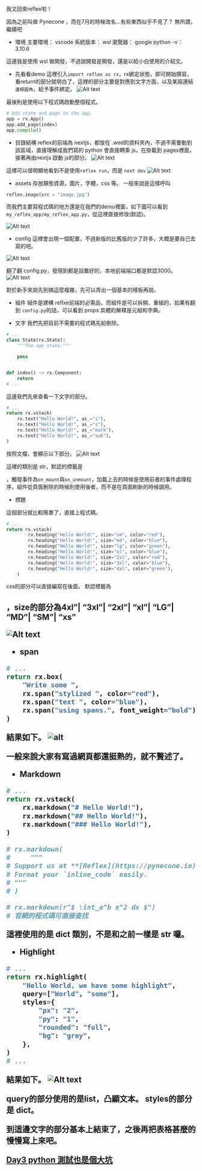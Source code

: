 我又回來reflex啦！

因為之前叫做 Pynecone ，而在7月的時候改名...有些東西似乎不見了？
無所謂，繼續吧

- 環境
主要環境： vscode 
系統版本： wsl
瀏覽器： google
python -v： 3.10.6

這邊我是使用 wsl 做開發，不過說開發是開發，還是以給小白使用的介紹文。

- 先看看demo
這裡引入`import reflex as rx`，rx綁定狀態，即可開始撰寫，看return的部分就明白了，這裡的部分主要是對應到文字方面，以及某超連結`邊框圓角`，給予事件綁定。
![Alt text](image.png)

最後則是使用以下程式碼啟動整個程式。
```python
# Add state and page to the app.
app = rx.App()
app.add_page(index)
app.compile()
```


- 目錄結構
reflex的前端為 nextjs，都放在 .wed的資料夾內，不過不需要動到該區域，直接理解成我們寫的 python 會直接轉乘 js，在掛載到 pages裡面，接著再由nextjs 啟動 js的部分。
![Alt text](image-1.png)

這裡可以很明顯地看到不是使用`reflex run`，而是 `next dev`
![Alt text](image-2.png)


- assets
存放靜態資源，圖片，字體，css 等。
一般來說是這樣呼叫
```python
reflex.image(src = "image.jpg")
```

而我們主要寫程式碼的地方還是在我們的demo裡面，如下圖可以看到`my_reflex_app/my_reflex_app.py`，從這裡直接修改(默認)。

![Alt text](image-3.png)

- config
這裡會出現一個配置，不過新版的比舊版的少了許多，大概是要自己去寫的吧。

![Alt text](image-4.png)

翻了翻 config.py，發現到都是設置好的，本地前端端口都是默認3000。
![Alt text](image-5.png)

對於新手來說先別搞這麼複雜，先可以弄出一個基本的樣板再說。

- 組件
組件是建構 reflxe前端的必需品，而組件是可以拆開、重組的，如果有翻到 `config.py`的話，可以看到 props 具體的解釋是元組和字典。

- 文字
我們先把目前不需要的程式碼先給刪除。
```python
# ...
class State(rx.State):
    """The app state."""

    pass


def index() -> rx.Component:
    return 
# ... 
```
這邊我們先來查看一下文字的部分。
```python
# ...
return rx.vstack(
    rx.text("Hello World!", as_="i"),
    rx.text("Hello World!", as_="s"),
    rx.text("Hello World!", as_="mark"),
    rx.text("Hello World!", as_="sub"),
)
```
按照文檔，會顯示以下部分。
![Alt text](image-6.png)

這裡的類別是 str，默認的標籤是<p>，觸發事件為`on_mount`與`on_unmount`，加載上去的時候是使用前者的事件處理程序，組件從頁面刪除的時候則使用後者，而不是在頁面刷新的時候調用。

- 標題

這個部分就比較簡單了，直接上程式碼。
```python
# ...
return rx.vstack(
        rx.heading("Hello World!", size="sm", color="red"),
        rx.heading("Hello World!", size="md", color="blue"),
        rx.heading("Hello World!", size="lg", color="green"),
        rx.heading("Hello World!", size="xl", color="blue"),
        rx.heading("Hello World!", size="2xl", color="red"),
        rx.heading("Hello World!", size="3xl", color="blue"),
        rx.heading("Hello World!", size="4xl", color="green"),
    )
```
css的部分可以直接編寫在後面。
默認標籤為<h2>，size的部分為4xl”| “3xl”| “2xl”| “xl”| “LG”| “MD”| “SM”| “xs”

![Alt text](image-7.png)

- span

```python
# ...
return rx.box(
    "Write some ",
    rx.span("stylized ", color="red"),
    rx.span("text ", color="blue"),
    rx.span("using spans.", font_weight="bold"),
)
```
結果如下。
![alt](image-8.png)

一般來說大家有寫過網頁都還挺熟的，就不贅述了。

- Markdown
```python
# ...
return rx.vstack(
    rx.markdown("# Hello World!"),
    rx.markdown("## Hello World!"),
    rx.markdown("### Hello World!"),
)

# rx.markdown(
#     """
# Support us at **[Reflex](https://pynecone.io)**.
# Format your `inline_code` easily.
# """
# )

# rx.markdown(r"$ \int_a^b x^2 dx $")
# 官網的程式碼可直接查找
```

這裡使用的是 dict 類別，不是和之前一樣是 str 囉。

- Highlight
```python
# ...
return rx.highlight(
    "Hello World, we have some highlight",
    query=["World", "some"],
    styles={
        "px": "2",
        "py": "1",
        "rounded": "full",
        "bg": "grey",
    },
)
# ...
```
結果如下。
![Alt text](image-9.png)

query的部分使用的是list，凸顯文本。
styles的部分是 dict。

到這邊文字的部分基本上結束了，之後再把表格甚麼的慢慢寫上來吧。


[Day3 python 測試也是個大坑](https://ithelp.ithome.com.tw/articles/10318001)